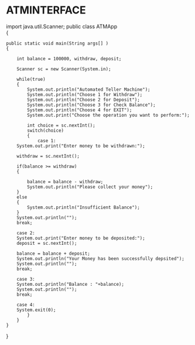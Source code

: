 # ATMINTERFACE

import java.util.Scanner; 
public class ATMApp  
{  
  
    public static void main(String args[] )  
    {  
  
        int balance = 100000, withdraw, deposit;  
           
        Scanner sc = new Scanner(System.in);  
          
        while(true)  
        {  
            System.out.println("Automated Teller Machine");  
            System.out.println("Choose 1 for Withdraw");  
            System.out.println("Choose 2 for Deposit");  
            System.out.println("Choose 3 for Check Balance");  
            System.out.println("Choose 4 for EXIT");  
            System.out.print("Choose the operation you want to perform:");  
          
            int choice = sc.nextInt();  
            switch(choice)  
            {  
                case 1:  
        System.out.print("Enter money to be withdrawn:");  
                      
        withdraw = sc.nextInt();  
                    
        if(balance >= withdraw)  
        {  
         
            balance = balance - withdraw;  
            System.out.println("Please collect your money");  
        }  
        else  
        {     
            System.out.println("Insufficient Balance");  
        }  
        System.out.println("");  
        break;  
   
        case 2:             
        System.out.print("Enter money to be deposited:");  
        deposit = sc.nextInt();  
         
        balance = balance + deposit;  
        System.out.println("Your Money has been successfully depsited");  
        System.out.println("");  
        break;  
   
        case 3:    
        System.out.println("Balance : "+balance);  
        System.out.println("");  
        break;  
   
        case 4:   
        System.exit(0);  
            }  
        }  
    }  
} 
